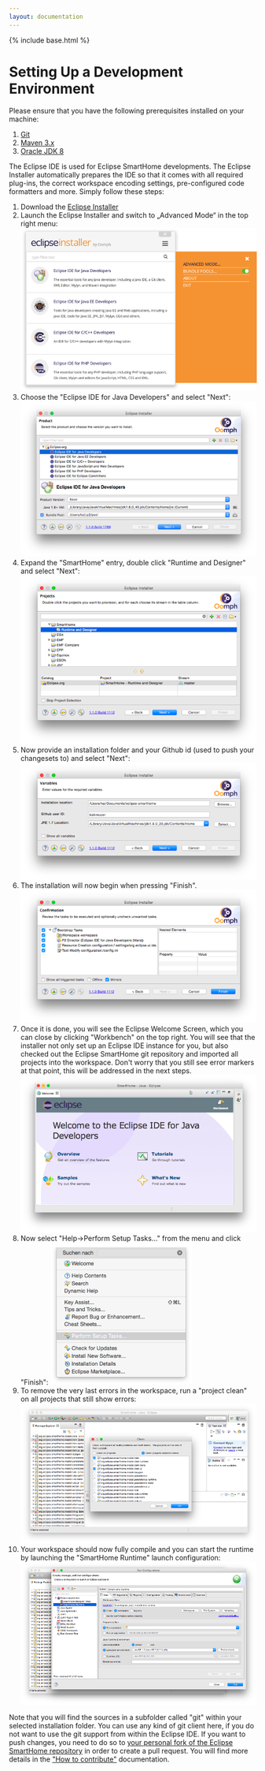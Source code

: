 ```yaml
---
layout: documentation
---
```


{% include base.html %}

# Setting Up a Development Environment

Please ensure that you have the following prerequisites installed on your machine:

1. [Git](https://git-scm.com/downloads)
1. [Maven 3.x](https://maven.apache.org/download.cgi)
1. [Oracle JDK 8](http://www.oracle.com/technetwork/java/javase/downloads/jdk8-downloads-2133151.html)

The Eclipse IDE is used for Eclipse SmartHome developments. The Eclipse Installer automatically prepares the IDE so that it comes with all required plug-ins, the correct workspace encoding settings, pre-configured code formatters and more. Simply follow these steps:

1. Download the [Eclipse Installer](https://wiki.eclipse.org/Eclipse_Installer)
2. Launch the Eclipse Installer and switch to „Advanced Mode“ in the top right menu:
![Step 0](images/ide0.png)
3. Choose the "Eclipse IDE for Java Developers" and select "Next":
![Step 1](images/ide1.png)
4. Expand the "SmartHome" entry, double click "Runtime and Designer" and select "Next":
![Step 2](images/ide2.png)
5. Now provide an installation folder and your Github id (used to push your changesets to) and select "Next":
![Step 3](images/ide3.png)
6. The installation will now begin when pressing "Finish".
![Step 4](images/ide4.png)
7. Once it is done, you will see the Eclipse Welcome Screen, which you can close by clicking "Workbench" on the top right. You will see that the installer not only set up an Eclipse IDE instance for you, but also checked out the Eclipse SmartHome git repository and imported all projects into the workspace. Don't worry that you still see error markers at that point, this will be addressed in the next steps.
![Step 5](images/ide5.png)
8. Now select "Help->Perform Setup Tasks..." from the menu and click "Finish":
![Step 6](images/ide6.png)
9. To remove the very last errors in the workspace, run a "project clean" on all projects that still show errors:
![Step 7](images/ide7.png)
10. Your workspace should now fully compile and you can start the runtime by launching the "SmartHome Runtime" launch configuration:
![Step 8](images/ide8.png)

Note that you will find the sources in a subfolder called "git" within your selected installation folder. You can use any kind of git client here, if you do not want to use the git support from within the Eclipse IDE.
If you want to push changes, you need to do so to [your personal fork of the Eclipse SmartHome repository](https://github.com/eclipse/smarthome/fork) in order to create a pull request. You will find more details in the ["How to contribute"](../community/contributing.html) documentation.
